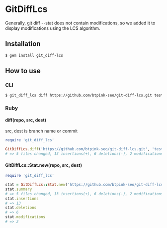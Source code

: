 # GitDiffLcs

Generally, git diff --stat does not contain modifications, so we added it to display modifications using the LCS algorithm.

## Installation
```bash
$ gem install git_diff-lcs
```

## How to use

### CLI

```bash
$ git_diff_lcs diff https://github.com/btpink-seo/git-diff-lcs.git test/src test/dest
```

### Ruby

#### diff(repo, src, dest)

src, dest is branch name or commit

```ruby
require 'git_diff_lcs'

GitDiffLcs.diff('https://github.com/btpink-seo/git-diff-lcs.git', 'test/src', 'test/dest')
# => 5 files changed, 13 insertions(+), 6 deletions(-), 2 modifications(!), total(21)
```

#### GitDiffLcs::Stat.new(repo, src, dest)

```ruby
require 'git_diff_lcs'

stat = GitDiffLcs::Stat.new('https://github.com/btpink-seo/git-diff-lcs.git', 'test/src', 'test/dest')
stat.summary
# => 5 files changed, 13 insertions(+), 6 deletions(-), 2 modifications(!), total(21)
stat.insertions
# => 13
stat.deletions
# => 6
stat.modifications
# => 2
```
